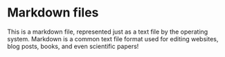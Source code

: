 # Markdown files

This is a markdown file,
represented just
as a text file by the
operating system.
Markdown is a common
text file format used
for editing websites,
blog posts, books, and
even scientific papers!
